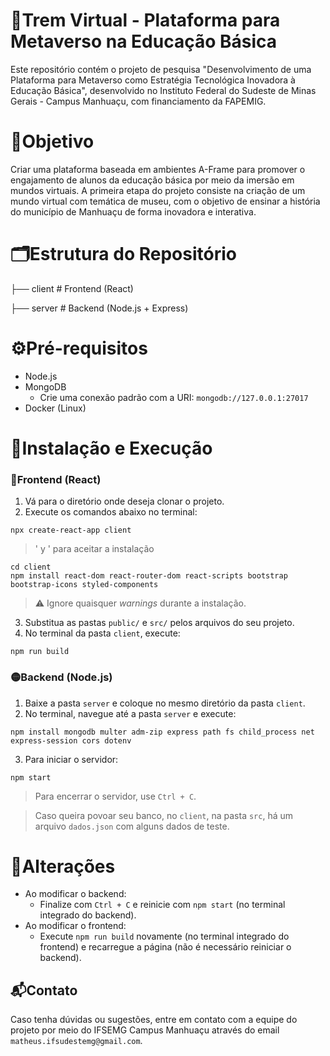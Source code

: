 # 🚂Trem Virtual - Plataforma para Metaverso na Educação Básica

Este repositório contém o projeto de pesquisa "Desenvolvimento de uma Plataforma para Metaverso como
Estratégia Tecnológica Inovadora à Educação Básica", desenvolvido no Instituto Federal do Sudeste de
Minas Gerais - Campus Manhuaçu, com financiamento da FAPEMIG.

# 🎯Objetivo

Criar uma plataforma baseada em ambientes A-Frame para promover o engajamento de alunos da
educação básica por meio da imersão em mundos virtuais. A primeira etapa do projeto consiste
na criação de um mundo virtual com temática de museu, com o objetivo de ensinar a 
história do município de Manhuaçu de forma inovadora e interativa.

# 🗂Estrutura do Repositório
├── client     # Frontend (React)

├── server     # Backend (Node.js + Express)

# ⚙️Pré-requisitos
- Node.js
- MongoDB
  - Crie uma conexão padrão com a URI: `mongodb://127.0.0.1:27017`
- Docker (Linux)

# 🚀Instalação e Execução

### 🔵Frontend (React)

1. Vá para o diretório onde deseja clonar o projeto.
2. Execute os comandos abaixo no terminal:

```
npx create-react-app client
```
> ' y ' para aceitar a instalação
```
cd client
npm install react-dom react-router-dom react-scripts bootstrap bootstrap-icons styled-components
```
> ⚠️ Ignore quaisquer *warnings* durante a instalação.

3. Substitua as pastas `public/` e `src/` pelos arquivos do seu projeto.
4. No terminal da pasta `client`, execute:
```
npm run build
```
### 🟡Backend (Node.js)

1. Baixe a pasta `server` e coloque no mesmo diretório da pasta `client`.
2. No terminal, navegue até a pasta `server` e execute:
```
npm install mongodb multer adm-zip express path fs child_process net express-session cors dotenv
```
3. Para iniciar o servidor:
```
npm start
```
> Para encerrar o servidor, use `Ctrl + C`.

> Caso queira povoar seu banco, no `client`, na pasta `src`, há um arquivo `dados.json` com alguns dados de teste.

# 🔁Alterações
- Ao modificar o backend:
  - Finalize com `Ctrl + C` e reinicie com `npm start` (no terminal integrado do backend).
- Ao modificar o frontend:
  - Execute `npm run build` novamente (no terminal integrado do frontend) e recarregue a página (não é necessário reiniciar o backend).
## 📬Contato
Caso tenha dúvidas ou sugestões, entre em contato com a equipe do projeto por meio do IFSEMG Campus Manhuaçu através do email `matheus.ifsudestemg@gmail.com`.
